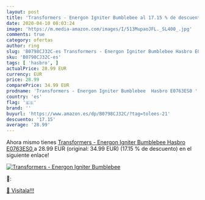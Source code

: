 ```yaml
---
layout: post
title: 'Transformers - Energon Igniter Bumblebee al 17.15 % de descuento'
date: 2020-04-10 08:03:24
image: 'https://m.media-amazon.com/images/I/513MupaoJFL._SL400_.jpg'
comments: true
category: ofertas
author: ring
slug: 'B0798CJ32C-es Transformers - Energon Igniter Bumblebee Hasbro E0763ES0'
sku: 'B0798CJ32C-es'
tags: [ 'hasbro', ]
actualPrice: 28.99 EUR
currency: EUR
price: 28.99
comparePrice: 34.99 EUR
prodname: 'Transformers - Energon Igniter Bumblebee  Hasbro E0763ES0 '
country: 'es'
flag: '🇪🇸'
brand: ''
buyurl: 'https://www.amazon.es/dp/B0798CJ32C/?tag=tolees-21'
descuento: '17.15'
average: '28.99'
---
```


Ahora mismo tienes [Transformers - Energon Igniter Bumblebee  Hasbro E0763ES0 ](https://www.amazon.es/dp/B0798CJ32C/?tag=tolees-21) a 28.99 EUR (original: 34.99 EUR) (17.15 %  de descuento) en el siguiente enlace!

[![Transformers - Energon Igniter Bumblebee](https://m.media-amazon.com/images/I/513MupaoJFL._SL400_.jpg)](https://www.amazon.es/dp/B0798CJ32C/?tag=tolees-21)

🔎:


[🛒 Visítala!!!](https://www.amazon.es/dp/B0798CJ32C/?tag=tolees-21)
